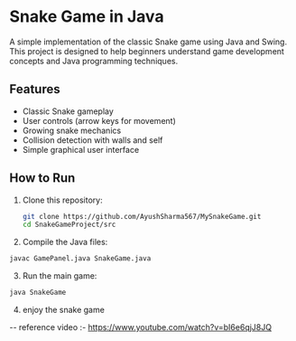 # Snake Game in Java
A simple implementation of the classic Snake game using Java and Swing. This project is designed to help beginners understand game development concepts and Java programming techniques.

##  Features

- Classic Snake gameplay
- User controls (arrow keys for movement)
- Growing snake mechanics
- Collision detection with walls and self
- Simple graphical user interface


## How to Run

1. Clone this repository:
   ```bash
   git clone https://github.com/AyushSharma567/MySnakeGame.git
   cd SnakeGameProject/src
   ```
2. Compile the Java files:
  ```bash
  javac GamePanel.java SnakeGame.java
  ```
3. Run the main game:
  ```bash
  java SnakeGame
  ```
4. enjoy the snake game 


-- reference video :- https://www.youtube.com/watch?v=bI6e6qjJ8JQ
